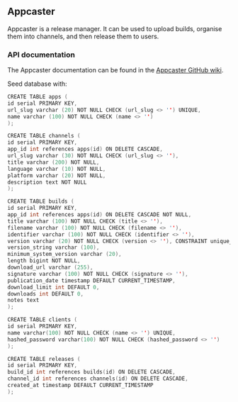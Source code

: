 ## Appcaster

Appcaster is a release manager.  It can be used to upload builds, organise them into channels, and then release them to users.

### API documentation

The Appcaster documentation can be found in the [Appcaster GitHub wiki](https://github.com/mekentosj/appcaster/wiki).

Seed database with:

```c
CREATE TABLE apps (
id serial PRIMARY KEY,
url_slug varchar (20) NOT NULL CHECK (url_slug <> '') UNIQUE,
name varchar (100) NOT NULL CHECK (name <> '')
);

CREATE TABLE channels (
id serial PRIMARY KEY,
app_id int references apps(id) ON DELETE CASCADE,
url_slug varchar (30) NOT NULL CHECK (url_slug <> ''),
title varchar (200) NOT NULL,
language varchar (10) NOT NULL,
platform varchar (20) NOT NULL,
description text NOT NULL
);

CREATE TABLE builds (
id serial PRIMARY KEY,
app_id int references apps(id) ON DELETE CASCADE NOT NULL,
title varchar (100) NOT NULL CHECK (title <> ''),
filename varchar (100) NOT NULL CHECK (filename <> ''),
identifier varchar (100) NOT NULL CHECK (identifier <> ''),
version varchar (20) NOT NULL CHECK (version <> ''), CONSTRAINT unique_version_and_app UNIQUE (app_id, version),
version_string varchar (100),
minimum_system_version varchar (20),
length bigint NOT NULL,
download_url varchar (255),
signature varchar (100) NOT NULL CHECK (signature <> ''),
publication_date timestamp DEFAULT CURRENT_TIMESTAMP,
download_limit int DEFAULT 0,
downloads int DEFAULT 0,
notes text
);

CREATE TABLE clients (
id serial PRIMARY KEY,
name varchar(100) NOT NULL CHECK (name <> '') UNIQUE,
hashed_password varchar(100) NOT NULL CHECK (hashed_password <> '')
);

CREATE TABLE releases (
id serial PRIMARY KEY,
build_id int references builds(id) ON DELETE CASCADE,
channel_id int references channels(id) ON DELETE CASCADE,
created_at timestamp DEFAULT CURRENT_TIMESTAMP
);
```
